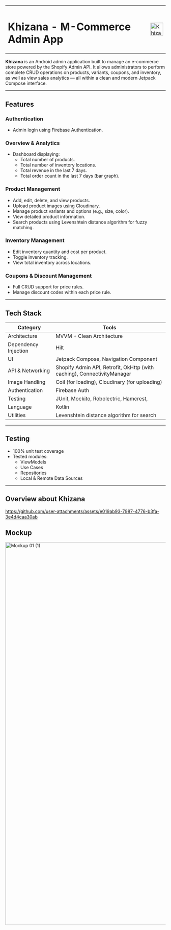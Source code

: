 <table>
  <tr>
    <td><h1>Khizana - M-Commerce Admin App</h1></td>
    <td>
      <img src="https://github.com/user-attachments/assets/80a8ac13-668f-409f-990d-3b64c1d18f69" alt="Khizana Logo" height="40"/>
    </td>
  </tr>
</table>

**Khizana** is an Android admin application built to manage an e-commerce store powered by the Shopify Admin API. It allows administrators to perform complete CRUD operations on products, variants, coupons, and inventory, as well as view sales analytics — all within a clean and modern Jetpack Compose interface.

---

## Features

### Authentication
- Admin login using Firebase Authentication.

### Overview & Analytics
- Dashboard displaying:
  - Total number of products.
  - Total number of inventory locations.
  - Total revenue in the last 7 days.
  - Total order count in the last 7 days (bar graph).

### Product Management
- Add, edit, delete, and view products.
- Upload product images using Cloudinary.
- Manage product variants and options (e.g., size, color).
- View detailed product information.
- Search products using Levenshtein distance algorithm for fuzzy matching.

### Inventory Management
- Edit inventory quantity and cost per product.
- Toggle inventory tracking.
- View total inventory across locations.

### Coupons & Discount Management
- Full CRUD support for price rules.
- Manage discount codes within each price rule.

---

## Tech Stack

| Category | Tools |
|---------|-------|
| Architecture | MVVM + Clean Architecture |
| Dependency Injection | Hilt |
| UI | Jetpack Compose, Navigation Component |
| API & Networking | Shopify Admin API, Retrofit, OkHttp (with caching), ConnectivityManager |
| Image Handling | Coil (for loading), Cloudinary (for uploading) |
| Authentication | Firebase Auth |
| Testing | JUnit, Mockito, Robolectric, Hamcrest, |
| Language | Kotlin |
| Utilities | Levenshtein distance algorithm for search |

---

## Testing

- 100% unit test coverage
- Tested modules:
  - ViewModels
  - Use Cases
  - Repositories
  - Local & Remote Data Sources

---

## Overview about Khizana

https://github.com/user-attachments/assets/e019ab93-7987-4776-b3fa-3e4d4caa30ab

## Mockup

<img width="1600" height="1200" alt="Mockup 01 (1)" src="https://github.com/user-attachments/assets/00443496-b454-4ec5-a834-a034e49a6687" />


